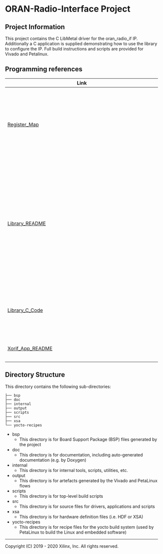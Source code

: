 # ORAN-Radio-Interface Project

## Project Information

This project contains the C LibMetal driver for the oran_radio_if IP. Additionally a C application is supplied demonstrating how to use the library to configure the IP. Full build instructions and scripts are provided for Vivado and Petalinux. 

## Programming references

|<div style="width:490px">Link</div>|Description|
|---|---|
|[Register_Map](https://www.xilinx.com/member/oran-radio-if.html)|This can be downloaded from the oran_radio_if lounge. The user guide, PG370 is also available for download. Registration required.|
|[Library_README](https://github.com/Xilinx/wireless-xorif/tree/master/src/libxorif)|Example of IP configuration using library calls. Includes full breakdown of IP register accesses. Note. this library contains C code that can be re-targeted for your application, if not using the library directly.|
|[Library_C_Code](https://github.com/Xilinx/wireless-xorif/blob/master/src/libxorif/xorif_fh_func.c)|Direct link to xorif library C function definitions. Use in conjunction with link above.|
|[Xorif_App_README](https://github.com/Xilinx/wireless-xorif/tree/master/src/xorif-app)|Examples of App configuration files.|

## Directory Structure

This directory contains the following sub-directories:

~~~
├── bsp
├── doc
├── internal
├── output
├── scripts
├── src
├── xsa
└── yocto-recipes
~~~

* bsp
	* This directory is for Board Support Package (BSP) files generated by the project
* doc
	* This directory is for documentation, including auto-generated documentation (e.g. by Doxygen)
* internal
	* This directory is for internal tools, scripts, utilities, etc.
* output
	* This directory is for artefacts generated by the Vivado and PetaLinux flows 
* scripts
	* This directory is for top-level build scripts
* src
	* This directory is for source files for drivers, applications and scripts
* xsa
	* This directory is for hardware definition files (i.e. HDF or XSA)
* yocto-recipes
	* This directory is for recipe files for the yocto build system (used by PetaLinux to build the Linux and embedded software)

---

Copyright (C) 2019 - 2020  Xilinx, Inc.  All rights reserved.
